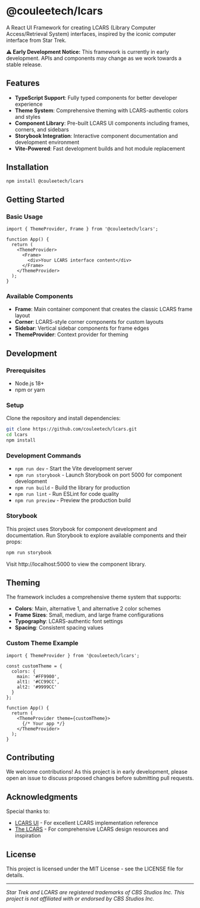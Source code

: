 # @couleetech/lcars

A React UI Framework for creating LCARS (Library Computer Access/Retrieval System) interfaces, inspired by the iconic computer interface from Star Trek.

**⚠️ Early Development Notice:** This framework is currently in early development. APIs and components may change as we work towards a stable release.

## Features

- **TypeScript Support**: Fully typed components for better developer experience
- **Theme System**: Comprehensive theming with LCARS-authentic colors and styles
- **Component Library**: Pre-built LCARS UI components including frames, corners, and sidebars
- **Storybook Integration**: Interactive component documentation and development environment
- **Vite-Powered**: Fast development builds and hot module replacement

## Installation

```bash
npm install @couleetech/lcars
```

## Getting Started

### Basic Usage

```tsx
import { ThemeProvider, Frame } from '@couleetech/lcars';

function App() {
  return (
    <ThemeProvider>
      <Frame>
        <div>Your LCARS interface content</div>
      </Frame>
    </ThemeProvider>
  );
}
```

### Available Components

- **Frame**: Main container component that creates the classic LCARS frame layout
- **Corner**: LCARS-style corner components for custom layouts
- **Sidebar**: Vertical sidebar components for frame edges
- **ThemeProvider**: Context provider for theming

## Development

### Prerequisites

- Node.js 18+
- npm or yarn

### Setup

Clone the repository and install dependencies:

```bash
git clone https://github.com/couleetech/lcars.git
cd lcars
npm install
```

### Development Commands

- `npm run dev` - Start the Vite development server
- `npm run storybook` - Launch Storybook on port 5000 for component development
- `npm run build` - Build the library for production
- `npm run lint` - Run ESLint for code quality
- `npm run preview` - Preview the production build

### Storybook

This project uses Storybook for component development and documentation. Run Storybook to explore available components and their props:

```bash
npm run storybook
```

Visit http://localhost:5000 to view the component library.

## Theming

The framework includes a comprehensive theme system that supports:

- **Colors**: Main, alternative 1, and alternative 2 color schemes
- **Frame Sizes**: Small, medium, and large frame configurations
- **Typography**: LCARS-authentic font settings
- **Spacing**: Consistent spacing values

### Custom Theme Example

```tsx
import { ThemeProvider } from '@couleetech/lcars';

const customTheme = {
  colors: {
    main: '#FF9900',
    alt1: '#CC99CC',
    alt2: '#9999CC'
  }
};

function App() {
  return (
    <ThemeProvider theme={customTheme}>
      {/* Your app */}
    </ThemeProvider>
  );
}
```

## Contributing

We welcome contributions! As this project is in early development, please open an issue to discuss proposed changes before submitting pull requests.

## Acknowledgments

Special thanks to:
- [LCARS UI](https://lcars-ui.com) - For excellent LCARS implementation reference
- [The LCARS](https://www.thelcars.com) - For comprehensive LCARS design resources and inspiration

## License

This project is licensed under the MIT License - see the LICENSE file for details.

---

*Star Trek and LCARS are registered trademarks of CBS Studios Inc. This project is not affiliated with or endorsed by CBS Studios Inc.*